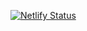[![Netlify Status](https://api.netlify.com/api/v1/badges/a6a2478d-27fc-46b4-99f8-14a8c7ccd245/deploy-status)](https://app.netlify.com/sites/angela-bravo/deploys)
